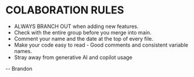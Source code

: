 # COLABORATION RULES
- ALWAYS BRANCH OUT when adding new features.
- Check with the entire group before you merge into main.
- Comment your name and the date at the top of every file.
- Make your code easy to read - Good comments and consistent variable names.
- Stray away from generative AI and copilot usage

-- Brandon
